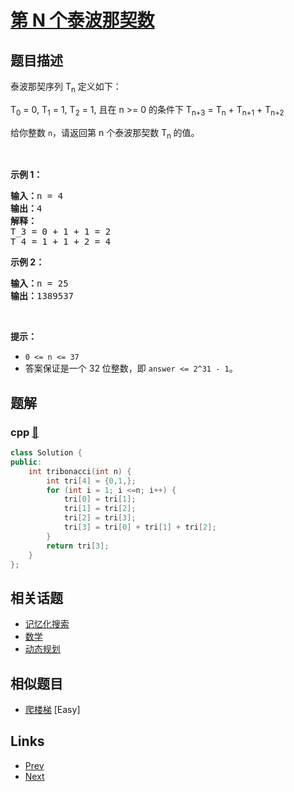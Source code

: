 
# [第 N 个泰波那契数](https://leetcode-cn.com/problems/n-th-tribonacci-number)

## 题目描述

<p>泰波那契序列&nbsp;T<sub>n</sub>&nbsp;定义如下：&nbsp;</p>

<p>T<sub>0</sub> = 0, T<sub>1</sub> = 1, T<sub>2</sub> = 1, 且在 n &gt;= 0&nbsp;的条件下 T<sub>n+3</sub> = T<sub>n</sub> + T<sub>n+1</sub> + T<sub>n+2</sub></p>

<p>给你整数&nbsp;<code>n</code>，请返回第 n 个泰波那契数&nbsp;T<sub>n </sub>的值。</p>

<p>&nbsp;</p>

<p><strong>示例 1：</strong></p>

<pre><strong>输入：</strong>n = 4
<strong>输出：</strong>4
<strong>解释：</strong>
T_3 = 0 + 1 + 1 = 2
T_4 = 1 + 1 + 2 = 4
</pre>

<p><strong>示例 2：</strong></p>

<pre><strong>输入：</strong>n = 25
<strong>输出：</strong>1389537
</pre>

<p>&nbsp;</p>

<p><strong>提示：</strong></p>

<ul>
	<li><code>0 &lt;= n &lt;= 37</code></li>
	<li>答案保证是一个 32 位整数，即&nbsp;<code>answer &lt;= 2^31 - 1</code>。</li>
</ul>


## 题解

### cpp [🔗](n-th-tribonacci-number.cpp) 
```cpp
class Solution {
public:
    int tribonacci(int n) {
        int tri[4] = {0,1,};
        for (int i = 1; i <=n; i++) {
            tri[0] = tri[1];
            tri[1] = tri[2];
            tri[2] = tri[3];
            tri[3] = tri[0] + tri[1] + tri[2];
        }
        return tri[3];
    }
};
```


## 相关话题

- [记忆化搜索](../../tags/memoization.md) 
- [数学](../../tags/math.md) 
- [动态规划](../../tags/dynamic-programming.md) 


## 相似题目

- [爬楼梯](../climbing-stairs/README.md)  [Easy] 


## Links

- [Prev](../print-zero-even-odd/README.md) 
- [Next](../decompress-run-length-encoded-list/README.md) 

